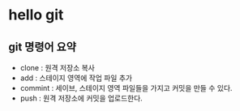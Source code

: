 # hello git

## git 명령어 요약

- clone : 원격 저장소 복사
- add : 스테이지 영역에 작업 파일 추가
- commint : 세이브, 스테이지 영역 파일들을 가지고 커밋을 만들 수 있다.
- push : 원격 저장소에 커밋을 업로드한다.